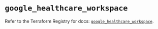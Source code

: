 # `google_healthcare_workspace`

Refer to the Terraform Registry for docs: [`google_healthcare_workspace`](https://registry.terraform.io/providers/hashicorp/google/6.23.0/docs/resources/healthcare_workspace).
